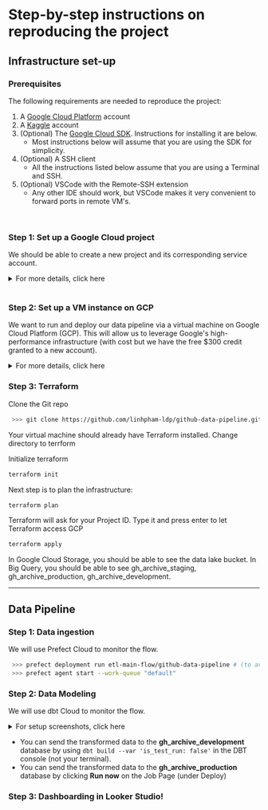 # Step-by-step instructions on reproducing the project

## **Infrastructure set-up**
### Prerequisites
The following requirements are needed to reproduce the project:

1. A [Google Cloud Platform](https://cloud.google.com/) account
1. A [Kaggle](https://www.kaggle.com/) account
1. (Optional) The [Google Cloud SDK](https://cloud.google.com/sdk). Instructions for installing it are below.
    * Most instructions below will assume that you are using the SDK for simplicity.
1. (Optional) A SSH client
    * All the instructions listed below assume that you are using a Terminal and SSH.
1. (Optional) VSCode with the Remote-SSH extension
    * Any other IDE should work, but VSCode makes it very convenient to forward ports in remote VM's.
<br>

### Step 1: Set up a Google Cloud project 
We should be able to create a new project and its corresponding service account.
<details>
  <summary>For more details, click here</summary>
    
  > 1. Create a GCP **New Project** 

  > ![github-data-pipeline](images/github_gcs_setup_01.png)
  >
  > 2. **Switch** to the project
  > 3. Go to *IAM & Admin / Service Account /* **Create service account**
  > 4. *Service account details* --> set *Service account name* (it's up to you) --> **Create and continue**
  > 5. In *Grant this service account access to project* ---> add the following roles:
  >    - Add **Basic / Viewer** *(optional)*
  >    - Add **Cloud Storage / Storage Admin**
  >    - Add **Cloud Storage / Storage Object Admin**
  >    - Add **BigQuery Admin**
  >    --> Click "Done"
  > 6. Go to *Service Accounts / 3 dots under Actions* --> **Manage Keys**
  > 7. Go to *Add key /* **Create new key** --> Choose **JSON** format
  > A json file will be downloaded to a default folder in your local machine (It's the Downloads folder for me). Let's remember the path to the file as we will need it in the next step.
</details>
<br>

### Step 2: Set up a VM instance on GCP

We want to run and deploy our data pipeline via a virtual machine on Google Cloud Platform (GCP). This will allow us to leverage Google's high-performance infrastructure (with cost but we have the free $300 credit granted to a new account).

<details>
  <summary>For more details, click here</summary>
    
  > 1. Go to *Compute Engine / Settings / Metadata* --> Make sure the public SSH key is added (follow [Google Cloud instructions here](https://cloud.google.com/compute/docs/connect/create-ssh-keys)) 
  > 2. Go to *Compute Engine / VM instances /* --> Enable **Compute Engine** API (this step is not needed is the API has already been enabled, you will see manage instead)
  > 3. Under *VM instances /* --> **Create instance**
  > 4. In *Grant this service account access to project* ---> add the following roles:
  >    - Name = your choice 
  >    - Region, Zone = select a region near you/I used the default one for Zone
  >    - Machine Type = 4vCPu, 16 GB Memory (e2-standard-4)
  >    - Boot Disk:
  >         - Select Ubuntu and Ubuntu 20.04 LTS (x86/64) as the Operating System and Version
  >         - Size = 30 GB
  > 5. Click "CREATE"

</details>
<!-- Install Anaconda 
Command: wget https://repo.anaconda.com/archive/Anaconda3-2023.03-Linux-x86_64.sh
 To use Anaconda: bash Anaconda3-2023.03-Linux-x86_64.sh -->

### Step 3: Terraform
Clone the Git repo

```bash
 >>> git clone https://github.com/linhpham-ldp/github-data-pipeline.git
```
Your virtual machine should already have Terraform installed. Change directory to terrform

Initialize terraform
```bash
terraform init
```

Next step is to plan the infrastructure:

```bash
terraform plan
```

Terraform will ask for your Project ID. Type it and press enter to let Terraform access GCP

```bash
terraform apply
```

In Google Cloud Storage, you should be able to see the data lake bucket.
In Big Query, you should be able to see gh_archive_staging, gh_archive_production, gh_archive_development.

---

## **Data Pipeline**

### Step 1: Data ingestion
We will use Prefect Cloud to monitor the flow.

```bash
 >>> prefect deployment run etl-main-flow/github-data-pipeline # (to avoid waiting for the cronjob time)
 >>> prefect agent start --work-queue "default"
```

### Step 2: Data Modeling
We will use dbt Cloud to monitor the flow. 
<details>
  <summary>For setup screenshots, click here</summary>
  > Screenshots

  > ![github-data-pipeline](images/dbt_cloud_01.png)
  >
  > ![github-data-pipeline](images/dbt_cloud_02.png)
  >
  > ![github-data-pipeline](images/dbt_cloud_03.png)
  >
  > ![github-data-pipeline](images/dbt_cloud_04.png)
  >
  > ![github-data-pipeline](images/dbt_cloud_05.png)

</details>

- You can send the transformed data to the **gh_archive_development** database by using `dbt build --var 'is_test_run: false'` in the DBT console (not your terminal).
- You can send the transformed data to the **gh_archive_production** database by clicking **Run now** on the Job Page (under Deploy)

### Step 3: Dashboarding in Looker Studio!



